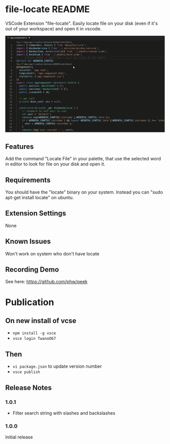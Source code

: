 # file-locate README

VSCode Extension "file-locate". Easily locate file on your disk (even if it's out of your workspace) and open it in vscode.

![Preview](https://github.com/TwanoO67/vscode-extension-file-locate/raw/master/images/demo.gif)

## Features

Add the command "Locate File" in your palette, that use the selected word in editor to look for file on your disk and open it.

## Requirements

You should have the "locate" binary on your system.
Instead you can "sudo apt-get install locate" on ubuntu.

## Extension Settings

None

## Known Issues

Won't work on system who don't have locate

## Recording Demo

See here:
https://github.com/phw/peek

# Publication

## On new install of vcse
- `npm install -g vsce`
- `vsce login TwanoO67`
## Then
- `vi package.json`  to update version number
- `vsce publish`

## Release Notes

### 1.0.1

* Filter search string with slashes and backslashes

### 1.0.0

Initial release